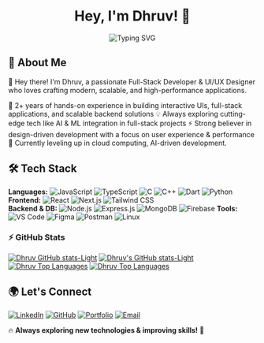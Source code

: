 
<!--
**dhruvjaiswal135/dhruvjaiswal135** is a ✨ _special_ ✨ repository because its `README.md` (this file) appears on your GitHub profile.

Here are some ideas to get you started:

- 🔭 I’m currently working on ...
- 🌱 I’m currently learning ...
- 👯 I’m looking to collaborate on ...
- 🤔 I’m looking for help with ...
- 💬 Ask me about ...
- 📫 How to reach me: ...
- 😄 Pronouns: ...
- ⚡ Fun fact: ...
-->

<h1 align="center">Hey, I'm Dhruv! 🚀</h1>
<p align="center">
  <img src="https://readme-typing-svg.herokuapp.com?font=Fira+Code&size=22&pause=1000&color=FD853A&center=true&vCenter=true&width=500&lines=Full-Stack+Developer;Creative+UI%2FUX+Designer;AI+ML+Engineer;Tech+Enthusiast+%F0%9F%92%BB" alt="Typing SVG" />
</p>

## 🚀 About Me  
👋 Hey there! I'm Dhruv, a passionate Full-Stack Developer & UI/UX Designer who loves crafting modern, scalable, and high-performance applications.

🔹 2+ years of hands-on experience in building interactive UIs, full-stack applications, and scalable backend solutions
💡 Always exploring cutting-edge tech like AI & ML integration in full-stack projects
⚡ Strong believer in design-driven development with a focus on user experience & performance
🌱 Currently leveling up in cloud computing, AI-driven development.

## 🛠 Tech Stack  
**Languages:** ![JavaScript](https://img.shields.io/badge/JavaScript-F7DF1E?style=flat&logo=javascript&logoColor=black&borderRadius=8) ![TypeScript](https://img.shields.io/badge/TypeScript-007ACC?style=flat&logo=typescript&logoColor=white&borderRadius=8) ![C](https://img.shields.io/badge/-red?style=flat&logo=c&logoColor=white&borderRadius=6) ![C++](https://img.shields.io/badge/C++-00599C?style=flat&logo=cplusplus&logoColor=white&borderRadius=8) ![Dart](https://img.shields.io/badge/Dart-0d0d0d?style=flat&logo=dart&logoColor=00d2b8&borderRadius=8) ![Python](https://img.shields.io/badge/Python-3776AB?style=flat&logo=python&logoColor=white&borderRadius=8)   **Frontend:** ![React](https://img.shields.io/badge/React-61DAFB?style=flat&logo=react&logoColor=black&borderRadius=8) ![Next.js](https://img.shields.io/badge/Next.js-000000?style=flat&logo=next.js&logoColor=white&borderRadius=8) ![Tailwind CSS](https://img.shields.io/badge/Tailwind_CSS-38B2AC?style=flat&logo=tailwind-css&logoColor=white&borderRadius=8)  
**Backend & DB:** ![Node.js](https://img.shields.io/badge/Node.js-339933?style=flat&logo=nodedotjs&logoColor=white&borderRadius=8) ![Express.js](https://img.shields.io/badge/Express.js-000000?style=flat&logo=express&logoColor=white&borderRadius=8) ![MongoDB](https://img.shields.io/badge/MongoDB-47A248?style=flat&logo=mongodb&logoColor=white&borderRadius=8) ![Firebase](https://img.shields.io/badge/Firebase-FFCA28?style=flat&logo=firebase&logoColor=black&borderRadius=8)   **Tools:** ![VS Code](https://img.shields.io/badge/VS%20Code-007ACC?style=flat&logo=visual-studio-code&logoColor=white&borderRadius=8) ![Figma](https://img.shields.io/badge/Figma-F24E1E?style=flat&logo=figma&logoColor=white&borderRadius=8) ![Postman](https://img.shields.io/badge/Postman-FF6C37?style=flat&logo=postman&logoColor=white&borderRadius=8) ![Linux](https://img.shields.io/badge/Linux-FCC624?style=flat&logo=linux&logoColor=black&borderRadius=8)  

### ⚡ GitHub Stats  
[![Dhruv GitHub stats-Light](https://github-readme-stats.vercel.app/api?username=dhruvjaiswal135&hide=stars&hide_border=true&rank_icon=github&show_icons=true&hide_title=true&theme=midnight-purple#gh-dark-mode-only)](https://github.com/dhruvjaiswal135/github-readme-stats#gh-dark-mode-only)
[![Dhruv's GitHub stats-Light](https://github-readme-stats.vercel.app/api?username=dhruvjaiswal135&hide=stars&hide_border=true&hide_title=true&rank_icon=github&show_icons=true&theme=buefy#gh-light-mode-only)](https://github.com/dhruvjaiswal135/github-readme-stats#gh-light-mode-only)
[![Dhruv Top Languages](https://github-readme-stats.vercel.app/api/top-langs/?username=dhruvjaiswal135&layout=compact&hide_title=true&hide_border=true&theme=midnight-purple#gh-dark-mode-only)](https://github.com/dhruvjaiswal135/github-readme-stats#gh-dark-mode-only)
[![Dhruv Top Languages](https://github-readme-stats.vercel.app/api/top-langs/?username=dhruvjaiswal135&layout=compact&hide_border=true&hide_title=true&theme=buefy#gh-light-mode-only)](https://github.com/dhruvjaiswal135/github-readme-stats#gh-light-mode-only)
<!--![Your GitHub Streak](https://github-readme-streak-stats.herokuapp.com/?user=dhruvjaiswal135&hide_border=true&theme=vision-friendly-dark) -->
<!--[![github activity graph](https://github-readme-activity-graph.vercel.app/graph?username=dhruvjaiswal135&theme=high-contrast)](https://github.com/dhruvjaiswal135/) -->

## 🌍 Let's Connect
[![LinkedIn](https://img.shields.io/badge/LinkedIn-blue?style=flat&logo=linkedin&borderRadius=8)](https://linkedin.com/in/dhruvjaiswal135) [![GitHub](https://img.shields.io/badge/GitHub-red?style=flat&logo=github&borderRadius=8)](https://github.com/dhruvjaiswal135) [![Portfolio](https://img.shields.io/badge/Portfolio-yellow?style=flat&logo=web&borderRadius=8)](https://dhruvjaiswal135.com) [![Email](https://img.shields.io/badge/Email-white?style=flat&logo=gmail&borderRadius=8)](mailto:dhruvjaiswal135@gmail.com)  

🔥 **Always exploring new technologies & improving skills!** 🚀  

